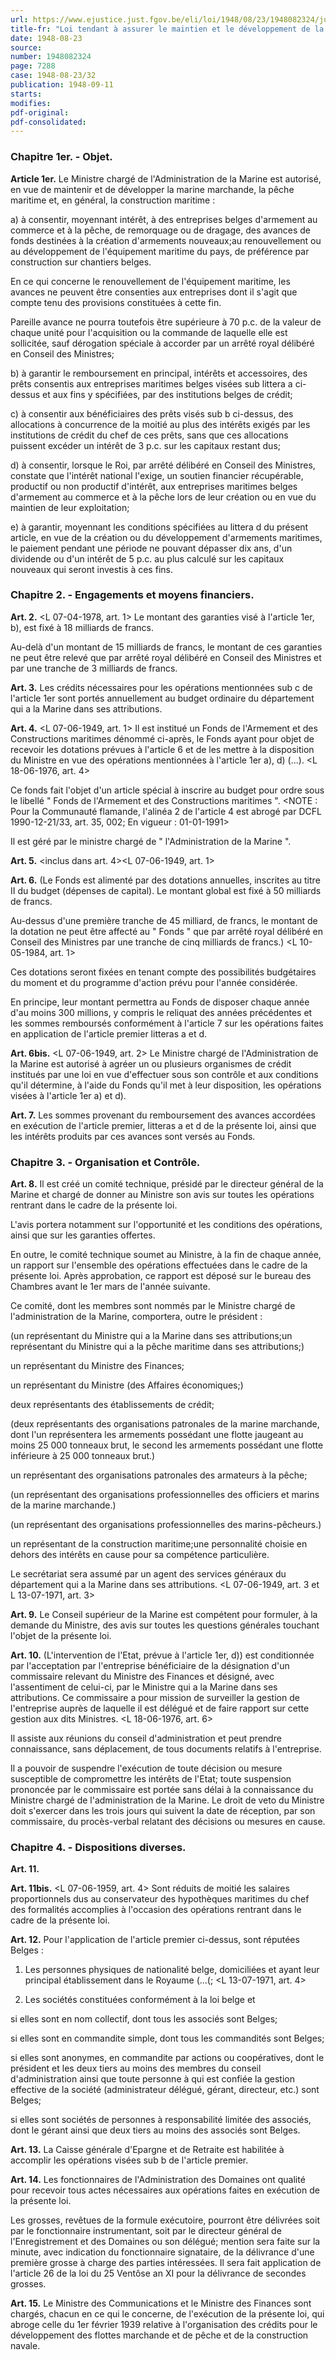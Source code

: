 ```yaml
---
url: https://www.ejustice.just.fgov.be/eli/loi/1948/08/23/1948082324/justel
title-fr: "Loi tendant à assurer le maintien et le développement de la marine marchande, de la pêche maritime [...] et instituant à ces fins un Fonds de l'Armement et des Constructions maritimes. (L 18-06-1976, art. 1) Voir modification(s)"
date: 1948-08-23
source:
number: 1948082324
page: 7288
case: 1948-08-23/32
publication: 1948-09-11
starts:
modifies:
pdf-original:
pdf-consolidated:
---
```


### Chapitre 1er. - Objet.

**Article 1er.** Le Ministre chargé de l'Administration de la Marine est autorisé, en vue de maintenir et de développer la marine marchande, la pêche maritime et, en général, la construction maritime :

   a) à consentir, moyennant intérêt, à des entreprises belges d'armement au commerce et à la pêche, de remorquage ou de dragage, des avances de fonds destinées à la création d'armements nouveaux;au renouvellement ou au développement de l'équipement maritime du pays, de préférence par construction sur chantiers belges.

En ce qui concerne le renouvellement de l'équipement maritime, les avances ne peuvent être consenties aux entreprises dont il s'agit que compte tenu des provisions constituées à cette fin.

Pareille avance ne pourra toutefois être supérieure à 70 p.c. de la valeur de chaque unité pour l'acquisition ou la commande de laquelle elle est sollicitée, sauf dérogation spéciale à accorder par un arrêté royal délibéré en Conseil des Ministres;

   b) à garantir le remboursement en principal, intérêts et accessoires, des prêts consentis aux entreprises maritimes belges visées sub littera a ci-dessus et aux fins y spécifiées, par des institutions belges de crédit;

   c) à consentir aux bénéficiaires des prêts visés sub b ci-dessus, des allocations à concurrence de la moitié au plus des intérêts exigés par les institutions de crédit du chef de ces prêts, sans que ces allocations puissent excéder un intérêt de 3 p.c. sur les capitaux restant dus;

   d) à consentir, lorsque le Roi, par arrêté délibéré en Conseil des Ministres, constate que l'intérêt national l'exige, un soutien financier récupérable, productif ou non productif d'intérêt, aux entreprises maritimes belges d'armement au commerce et à la pêche lors de leur création ou en vue du maintien de leur exploitation;

   e) à garantir, moyennant les conditions spécifiées au littera d du présent article, en vue de la création ou du développement d'armements maritimes, le paiement pendant une période ne pouvant dépasser dix ans, d'un dividende ou d'un intérêt de 5 p.c. au plus calculé sur les capitaux nouveaux qui seront investis à ces fins.

### Chapitre 2. - Engagements et moyens financiers.

**Art. 2.** <L 07-04-1978, art. 1> Le montant des garanties visé à l'article 1er, b), est fixé à 18 milliards de francs.

Au-delà d'un montant de 15 milliards de francs, le montant de ces garanties ne peut être relevé que par arrêté royal délibéré en Conseil des Ministres et par une tranche de 3 milliards de francs.

**Art. 3.** Les crédits nécessaires pour les opérations mentionnées sub c de l'article 1er sont portés annuellement au budget ordinaire du département qui a la Marine dans ses attributions.

**Art. 4.** <L 07-06-1949, art. 1> Il est institué un Fonds de l'Armement et des Constructions maritimes dénommé ci-après, le Fonds ayant pour objet de recevoir les dotations prévues à l'article 6 et de les mettre à la disposition du Ministre en vue des opérations mentionnées à l'article 1er a), d) (...). <L 18-06-1976, art. 4>

Ce fonds fait l'objet d'un article spécial à inscrire au budget pour ordre sous le libellé " Fonds de l'Armement et des Constructions maritimes ". <NOTE : Pour la Communauté flamande, l'alinéa 2 de l'article 4 est abrogé par DCFL 1990-12-21/33, art. 35, 002;  En vigueur :  01-01-1991>

Il est géré par le ministre chargé de " l'Administration de la Marine ".

**Art. 5.** <inclus dans art. 4><L 07-06-1949, art. 1>

**Art. 6.** (Le Fonds est alimenté par des dotations annuelles, inscrites au titre II du budget (dépenses de capital). Le montant global est fixé à 50 milliards de francs.

Au-dessus d'une première tranche de 45 milliard, de francs, le montant de la dotation ne peut être affecté au " Fonds " que par arrêté royal délibéré en Conseil des Ministres par une tranche de cinq milliards de francs.) <L 10-05-1984, art. 1>

Ces dotations seront fixées en tenant compte des possibilités budgétaires du moment et du programme d'action prévu pour l'année considérée.

En principe, leur montant permettra au Fonds de disposer chaque année d'au moins 300 millions, y compris le reliquat des années précédentes et les sommes remboursés conformément à l'article 7 sur les opérations faites en application de l'article premier litteras a et d.

**Art. 6bis.** <L 07-06-1949, art. 2> Le Ministre chargé de l'Administration de la Marine est autorisé à agréer un ou plusieurs organismes de crédit institués par une loi en vue d'effectuer sous son contrôle et aux conditions qu'il détermine, à l'aide du Fonds qu'il met à leur disposition, les opérations visées à l'article 1er a) et d).

**Art. 7.** Les sommes provenant du remboursement des avances accordées en exécution de l'article premier, litteras a et d de la présente loi, ainsi que les intérêts produits par ces avances sont versés au Fonds.

### Chapitre 3. - Organisation et Contrôle.

**Art. 8.** Il est créé un comité technique, présidé par le directeur général de la Marine et chargé de donner au Ministre son avis sur toutes les opérations rentrant dans le cadre de la présente loi.

L'avis portera notamment sur l'opportunité et les conditions des opérations, ainsi que sur les garanties offertes.

En outre, le comité technique soumet au Ministre, à la fin de chaque année, un rapport sur l'ensemble des opérations effectuées dans le cadre de la présente loi. Après approbation, ce rapport est déposé sur le bureau des Chambres avant le 1er mars de l'année suivante.

Ce comité, dont les membres sont nommés par le Ministre chargé de l'administration de la Marine, comportera, outre le président :

(un représentant du Ministre qui a la Marine dans ses attributions;un représentant du Ministre qui a la pêche maritime dans ses attributions;)

un représentant du Ministre des Finances;

un représentant du Ministre (des Affaires économiques;)

deux représentants des établissements de crédit;

(deux représentants des organisations patronales de la marine marchande, dont l'un représentera les armements possédant une flotte jaugeant au moins 25 000 tonneaux brut, le second les armements possédant une flotte inférieure à 25 000 tonneaux brut.)

un représentant des organisations patronales des armateurs à la pêche;

(un représentant des organisations professionnelles des officiers et marins de la marine marchande.)

(un représentant des organisations professionnelles des marins-pêcheurs.)

un représentant de la construction maritime;une personnalité choisie en dehors des intérêts en cause pour sa compétence particulière.

Le secrétariat sera assumé par un agent des services généraux du département qui a la Marine dans ses attributions. <L 07-06-1949, art. 3 et L 13-07-1971, art. 3>

**Art. 9.** Le Conseil supérieur de la Marine est compétent pour formuler, à la demande du Ministre, des avis sur toutes les questions générales touchant l'objet de la présente loi.

**Art. 10.** (L'intervention de l'Etat, prévue à l'article 1er, d)) est conditionnée par l'acceptation par l'entreprise bénéficiaire de la désignation d'un commissaire relevant du Ministre des Finances et désigné, avec l'assentiment de celui-ci, par le Ministre qui a la Marine dans ses attributions. Ce commissaire a pour mission de surveiller la gestion de l'entreprise auprès de laquelle il est délégué et de faire rapport sur cette gestion aux dits Ministres. <L 18-06-1976, art. 6>

Il assiste aux réunions du conseil d'administration et peut prendre connaissance, sans déplacement, de tous documents relatifs à l'entreprise.

Il a pouvoir de suspendre l'exécution de toute décision ou mesure susceptible de compromettre les intérêts de l'Etat; toute suspension prononcée par le commissaire est portée sans délai à la connaissance du Ministre chargé de l'administration de la Marine. Le droit de veto du Ministre doit s'exercer dans les trois jours qui suivent la date de réception, par son commissaire, du procès-verbal relatant des décisions ou mesures en cause.

### Chapitre 4. - Dispositions diverses.

**Art. 11.** <dispositions modificative>

**Art. 11bis.** <L 07-06-1959, art. 4> Sont réduits de moitié les salaires proportionnels dus au conservateur des hypothèques maritimes du chef des formalités accomplies à l'occasion des opérations rentrant dans le cadre de la présente loi.

**Art. 12.** Pour l'application de l'article premier ci-dessus, sont réputées Belges :

1. Les personnes physiques de nationalité belge, domiciliées et ayant leur principal établissement dans le Royaume (...(; <L 13-07-1971, art. 4>

2. Les sociétés constituées conformément à la loi belge et 

si elles sont en nom collectif, dont tous les associés sont Belges;

si elles sont en commandite simple, dont tous les commandités sont Belges;

si elles sont anonymes, en commandite par actions ou coopératives, dont le président et les deux tiers au moins des membres du conseil d'administration ainsi que toute personne à qui est confiée la gestion effective de la société (administrateur délégué, gérant, directeur, etc.) sont Belges;

si elles sont sociétés de personnes à responsabilité limitée des associés, dont le gérant ainsi que deux tiers au moins des associés sont Belges.

**Art. 13.** La Caisse générale d'Epargne et de Retraite est habilitée à accomplir les opérations visées sub b de l'article premier.

**Art. 14.** Les fonctionnaires de l'Administration des Domaines ont qualité pour recevoir tous actes nécessaires aux opérations faites en exécution de la présente loi.

Les grosses, revêtues de la formule exécutoire, pourront être délivrées soit par le fonctionnaire instrumentant, soit par le directeur général de l'Enregistrement et des Domaines ou son délégué; mention sera faite sur la minute, avec indication du fonctionnaire signataire, de la délivrance d'une première grosse à charge des parties intéressées. Il sera fait application de l'article 26 de la loi du 25 Ventôse an XI pour la délivrance de secondes grosses.

**Art. 15.** Le Ministre des Communications et le Ministre des Finances sont chargés, chacun en ce qui le concerne, de l'exécution de la présente loi, qui abroge celle du 1er février 1939 relative à l'organisation des crédits pour le développement des flottes marchande et de pêche et de la construction navale.
